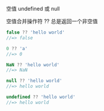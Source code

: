 空值  undefined 或 null

空值合并操作符 ?? 总是返回一个非空值

```js
false ?? 'hello world'
//=> false

0 ?? 'a'
//=> 0

NaN ?? 'hello world'
//=> NaN

null ?? 'hello world'
//=> hello world

undefined ?? 'hello world'
//=> hello world
```
